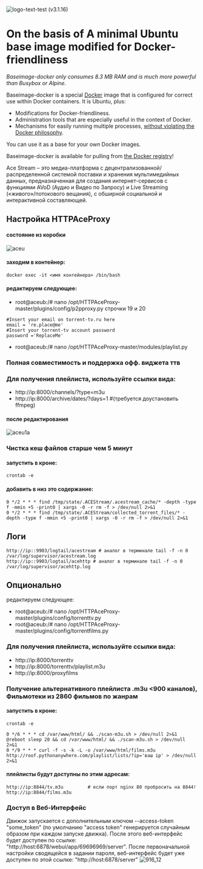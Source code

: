 ![logo-text-test](https://user-images.githubusercontent.com/24189833/36645710-3deca456-1a6d-11e8-8bf0-84f078703d8d.png) (v3.1.16) 
# On the basis of A minimal Ubuntu base image modified for Docker-friendliness

_Baseimage-docker only consumes 8.3 MB RAM and is much more powerful than Busybox or Alpine._

Baseimage-docker is a special [Docker](https://www.docker.com) image that is configured for correct use within Docker containers. It is Ubuntu, plus:

 * Modifications for Docker-friendliness.
 * Administration tools that are especially useful in the context of Docker.
 * Mechanisms for easily running multiple processes, [without violating the Docker philosophy](#docker_single_process).

You can use it as a base for your own Docker images.

Baseimage-docker is available for pulling from [the Docker registry](https://registry.hub.docker.com/u/phusion/baseimage/)!

Ace Stream – это медиа-платформа с децентрализованной/распределенной системой поставки и хранения мультимедийных данных, предназначенная для создания интернет-сервисов с функциями AVoD (Аудио и Видео по Запросу) и Live Streaming («живого»/потокового вещания), с обширной социальной и интерактивной составляющей.
## Настройка HTTPAceProxy
#### состояние из коробки
![aceu](https://user-images.githubusercontent.com/24189833/38779611-0ccc2372-40cb-11e8-94c1-2ba325a14481.png)
#### заходим в контейнер:
```
docker exec -it <имя контейнера> /bin/bash
```
#### редактируем следующее:
* root@aceub:/# nano /opt/HTTPAceProxy-master/plugins/config/p2pproxy.py
строчки 19 и 20
```
#Insert your email on torrent-tv.ru here
email = 're.place@me'
#Insert your torrent-tv account password
password ='ReplaceMe'
```
* root@aceub:/# nano /opt/HTTPAceProxy-master/modules/playlist.py
### Полная совместимость и поддержка офф. виджета ттв
### Для получения плейлиста, используйте ссылки вида:
* http://ip:8000/channels/?type=m3u
* http://ip:8000/archive/dates/?days=1 #(требуется доустановить ffmpeg)
#### после редактирования
![aceu1a](https://user-images.githubusercontent.com/24189833/38780048-583d0820-40d1-11e8-9635-779b2afb618a.png)

### Чистка кеш файлов старше чем 5 минут

#### запустить в кроне:
```
crontab -e
```
#### добавить в низ это содержание:
```
0 */2 * * * find /tmp/state/.ACEStream/.acestream_cache/* -depth -type f -mmin +5 -print0 | xargs -0 -r rm -f > /dev/null 2>&1
0 */2 * * * find /tmp/state/.ACEStream/collected_torrent_files/* -depth -type f -mmin +5 -print0 | xargs -0 -r rm -f > /dev/null 2>&1
```
## Логи
```
http://ip::9903/logtail/acestream # аналог в терминале tail -f -n 0 /var/log/supervisor/acestream.log
http://ip::9903/logtail/acehttp # аналог в терминале tail -f -n 0 /var/log/supervisor/acehttp.log
```
## Опционально
редактируем следующее:
* root@aceub:/# nano /opt/HTTPAceProxy-master/plugins/config/torrenttv.py
* root@aceub:/# nano /opt/HTTPAceProxy-master/plugins/config/torrentfilms.py
### Для получения плейлиста, используйте ссылки вида:
* http://ip:8000/torrenttv
* http://ip:8000/torrenttv/playlist.m3u
* http://ip:8000/proxyfilms

### Получение альтернативного плейлиста .m3u <900 каналов), Фильмотеки из 2860 фильмов по жанрам
#### запустить в кроне:
```
crontab -e
```
```
0 */6 * * * cd /var/www/html/ && ./scan-m3u.sh > /dev/null 2>&1
@reboot sleep 20 && cd /var/www/html/ && ./scan-m3u.sh > /dev/null 2>&1
0 */9 * * * curl -f -s -k -L -o /var/www/html/films.m3u http://roof.pythonanywhere.com/playlist/lists/?ip='ваш ip' > /dev/null 2>&1
```
#### плейлисты будут доступны по этим адресам:
```
http://ip:8844/tv.m3u         # если порт nginx 80 пробросить на 8844!
http://ip:8844/films.m3u
```
### Доступ в Веб-Интерфейс
Движок запускается с дополнительным ключом --access-token "some_token" (по умолчанию "access token" генерируется случайным образом при каждом запуске движка).
После этого веб-интерфейс будет доступен по ссылке: "http://host:6878/webui/app/69696969/server". После первоначальной настройки сводящейся в задании пароля, веб-интерфейс будет уже доступен по этой ссылке: "http://host:6878/server"
![916_12](https://user-images.githubusercontent.com/24189833/36639742-7690df16-1a13-11e8-8a34-fc2d6b7a4200.png)
